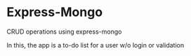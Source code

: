 # Express-Mongo
CRUD operations using express-mongo

In this, the app is a to-do list for a user w/o login or validation
